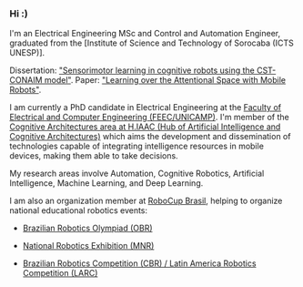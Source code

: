 ### Hi :)



I'm an Electrical Engineering MSc and Control and Automation Engineer, graduated from the [Institute of Science and Technology of Sorocaba (ICTS UNESP)].

Dissertation: ["Sensorimotor learning in cognitive robots using the CST-CONAIM model"](http://hdl.handle.net/11449/214316).
Paper: ["Learning over the Attentional Space with Mobile Robots"](https://doi.org/10.1109/ICDL-EpiRob48136.2020.9278119).


I am currently a PhD candidate in Electrical Engineering at the [Faculty of Electrical and Computer Engineering (FEEC/UNICAMP)](https://www.fee.unicamp.br). I'm member of the [Cognitive Architectures area at H.IAAC (Hub of Artificial Intelligence and Cognitive Architectures)](https://hiaac.unicamp.br/students/) which aims the development and dissemination of technologies capable of integrating intelligence resources in mobile devices, making them able to take decisions. 

My research areas involve Automation, Cognitive Robotics, Artificial Intelligence, Machine Learning, and Deep Learning.

I am also an organization member at [RoboCup Brasil](https://www.robocup.org.br/wp/quem-somos/), helping to organize national educational robotics events:
* [Brazilian Robotics Olympiad (OBR)](https://www.obr.org.br)

* [National Robotics Exhibition (MNR)](https://www.mnr.org.br)

* [Brazilian Robotics Competition (CBR) / Latin America Robotics Competition (LARC)](https://www.cbrobotica.org)


